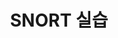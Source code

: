 ---
# preview details
layout: works-single
title: SNORT 실습
category: SNORT
category_slug: Snort 실습
image: assets/img/works/snort.png
short_description: Iptables 미니 프로젝트

# full details
#live_preview: https://bslthemes.com
#full_image: assets/img/works/snort.png
info:
  - label: Year
    value: 2025

  - label: Technology
    value: Linux

description1:
  title: 주의사항
  text: "<p>이곳에는 Linux(실습ppt)를 올리는 공간 입니다</p>"

#gallery:
#  - assets/img/works/file1.png

  #video:
  #poster: assets/img/blog/blog9.jpg
  #id: Gu6z6kIukgg

---